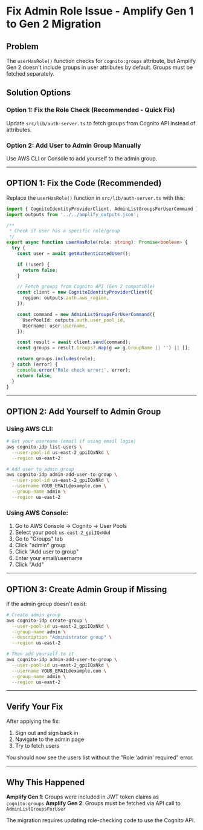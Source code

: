 # Fix Admin Role Issue - Amplify Gen 1 to Gen 2 Migration

## Problem
The `userHasRole()` function checks for `cognito:groups` attribute, but Amplify Gen 2 doesn't include groups in user attributes by default. Groups must be fetched separately.

## Solution Options

### Option 1: Fix the Role Check (Recommended - Quick Fix)
Update `src/lib/auth-server.ts` to fetch groups from Cognito API instead of attributes.

### Option 2: Add User to Admin Group Manually
Use AWS CLI or Console to add yourself to the admin group.

---

## OPTION 1: Fix the Code (Recommended)

Replace the `userHasRole()` function in `src/lib/auth-server.ts` with this:

```typescript
import { CognitoIdentityProviderClient, AdminListGroupsForUserCommand } from '@aws-sdk/client-cognito-identity-provider';
import outputs from '../../amplify_outputs.json';

/**
 * Check if user has a specific role/group
 */
export async function userHasRole(role: string): Promise<boolean> {
  try {
    const user = await getAuthenticatedUser();

    if (!user) {
      return false;
    }

    // Fetch groups from Cognito API (Gen 2 compatible)
    const client = new CognitoIdentityProviderClient({
      region: outputs.auth.aws_region,
    });

    const command = new AdminListGroupsForUserCommand({
      UserPoolId: outputs.auth.user_pool_id,
      Username: user.username,
    });

    const result = await client.send(command);
    const groups = result.Groups?.map(g => g.GroupName || '') || [];

    return groups.includes(role);
  } catch (error) {
    console.error('Role check error:', error);
    return false;
  }
}
```

---

## OPTION 2: Add Yourself to Admin Group

### Using AWS CLI:

```bash
# Get your username (email if using email login)
aws cognito-idp list-users \
  --user-pool-id us-east-2_gpiIQxNkd \
  --region us-east-2

# Add user to admin group
aws cognito-idp admin-add-user-to-group \
  --user-pool-id us-east-2_gpiIQxNkd \
  --username YOUR_EMAIL@example.com \
  --group-name admin \
  --region us-east-2
```

### Using AWS Console:

1. Go to AWS Console → Cognito → User Pools
2. Select your pool: `us-east-2_gpiIQxNkd`
3. Go to "Groups" tab
4. Click "admin" group
5. Click "Add user to group"
6. Enter your email/username
7. Click "Add"

---

## OPTION 3: Create Admin Group if Missing

If the admin group doesn't exist:

```bash
# Create admin group
aws cognito-idp create-group \
  --user-pool-id us-east-2_gpiIQxNkd \
  --group-name admin \
  --description "Administrator group" \
  --region us-east-2

# Then add yourself to it
aws cognito-idp admin-add-user-to-group \
  --user-pool-id us-east-2_gpiIQxNkd \
  --username YOUR_EMAIL@example.com \
  --group-name admin \
  --region us-east-2
```

---

## Verify Your Fix

After applying the fix:

1. Sign out and sign back in
2. Navigate to the admin page
3. Try to fetch users

You should now see the users list without the "Role 'admin' required" error.

---

## Why This Happened

**Amplify Gen 1**: Groups were included in JWT token claims as `cognito:groups`
**Amplify Gen 2**: Groups must be fetched via API call to `AdminListGroupsForUser`

The migration requires updating role-checking code to use the Cognito API.
